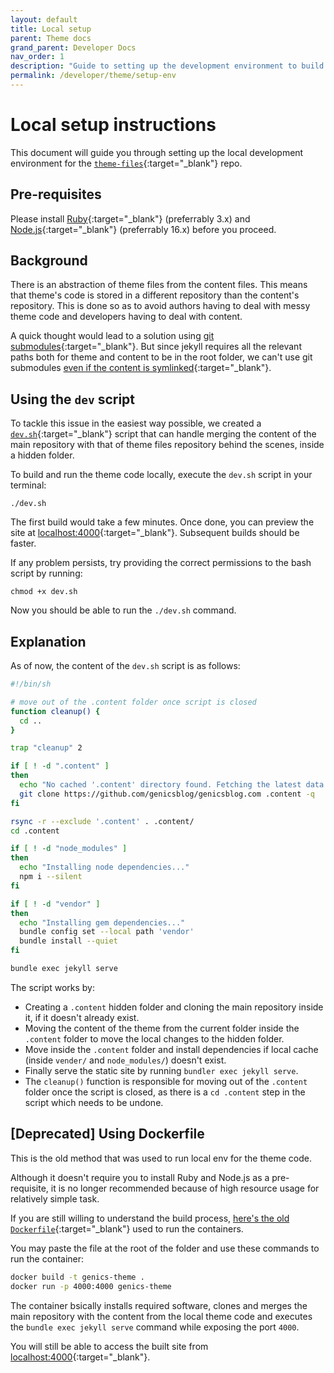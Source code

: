 ```yaml
---
layout: default
title: Local setup
parent: Theme docs
grand_parent: Developer Docs
nav_order: 1
description: "Guide to setting up the development environment to build genic's theme for local previews."
permalink: /developer/theme/setup-env
---
```


# Local setup instructions

This document will guide you through setting up the local development environment for the [`theme-files`](http://github.com/genicsblog/theme-files){:target="_blank"} repo.

## Pre-requisites

Please install [Ruby](https://www.ruby-lang.org/en/downloads/){:target="_blank"} (preferrably 3.x) and [Node.js](https://nodejs.org/en/download/){:target="_blank"} (preferrably 16.x) before you proceed.

## Background

There is an abstraction of theme files from the content files. This means that theme's code is stored in a different repository than the content's repository. This is done so as to avoid authors having to deal with messy theme code and developers having to deal with content.

A quick thought would lead to a solution using [git submodules](https://git-scm.com/book/en/v2/Git-Tools-Submodules){:target="_blank"}. But since jekyll requires all the relevant paths both for theme and content to be in the root folder, we can't use git submodules [even if the content is symlinked](https://github.com/jekyll/jekyll/issues/233#issuecomment-560871){:target="_blank"}.

## Using the `dev` script

To tackle this issue in the easiest way possible, we created a [`dev.sh`](https://github.com/genicsblog/theme-files/blob/a71d34c06797b3b0dec71dcd336cbffbe89b6353/dev.sh){:target="_blank"} script that can handle merging the content of the main repository with that of theme files repository behind the scenes, inside a hidden folder.

To build and run the theme code locally, execute the `dev.sh` script in your terminal:

```shell
./dev.sh
```

The first build would take a few minutes. Once done, you can preview the site at [localhost:4000](http://localhost:4000){:target="_blank"}. Subsequent builds should be faster.

If any problem persists, try providing the correct permissions to the bash script by running:

```shell
chmod +x dev.sh
```

Now you should be able to run the `./dev.sh` command.

## Explanation

As of now, the content of the `dev.sh` script is as follows:

```bash
#!/bin/sh

# move out of the .content folder once script is closed
function cleanup() {
  cd ..
}

trap "cleanup" 2

if [ ! -d ".content" ]
then
  echo "No cached '.content' directory found. Fetching the latest data..."
  git clone https://github.com/genicsblog/genicsblog.com .content -q
fi

rsync -r --exclude '.content' . .content/
cd .content

if [ ! -d "node_modules" ]
then
  echo "Installing node dependencies..."
  npm i --silent
fi

if [ ! -d "vendor" ]
then
  echo "Installing gem dependencies..."
  bundle config set --local path 'vendor'
  bundle install --quiet
fi

bundle exec jekyll serve
```

The script works by:

- Creating a `.content` hidden folder and cloning the main repository inside it, if it doesn't already exist.
- Moving the content of the theme from the current folder inside the `.content` folder to move the local changes to the hidden folder.
- Move inside the `.content` folder and install dependencies if local cache (inside `vender/` and `node_modules/`) doesn't exist.
- Finally serve the static site by running `bundler exec jekyll serve`.
- The `cleanup()` function is responsible for moving out of the `.content` folder once the script is closed, as there is a `cd .content` step in the script which needs to be undone.

## [Deprecated] Using Dockerfile

This is the old method that was used to run local env for the theme code.

Although it doesn't require you to install Ruby and Node.js as a pre-requisite, it is no longer recommended because of high resource usage for relatively simple task.

If you are still willing to understand the build process, [here's the old `Dockerfile`](https://github.com/genicsblog/theme-files/blob/f775397895b568eeb40019d503c0c1f382cbfd7a/Dockerfile){:target="_blank"} used to run the containers.

You may paste the file at the root of the folder and use these commands to run the container:

```bash
docker build -t genics-theme .
docker run -p 4000:4000 genics-theme
```

The container bsically installs required software, clones and merges the main repository with the content from the local theme code and executes the `bundle exec jekyll serve` command while exposing the port `4000`.

You will still be able to access the built site from [localhost:4000](http://localhost:4000){:target="_blank"}.
